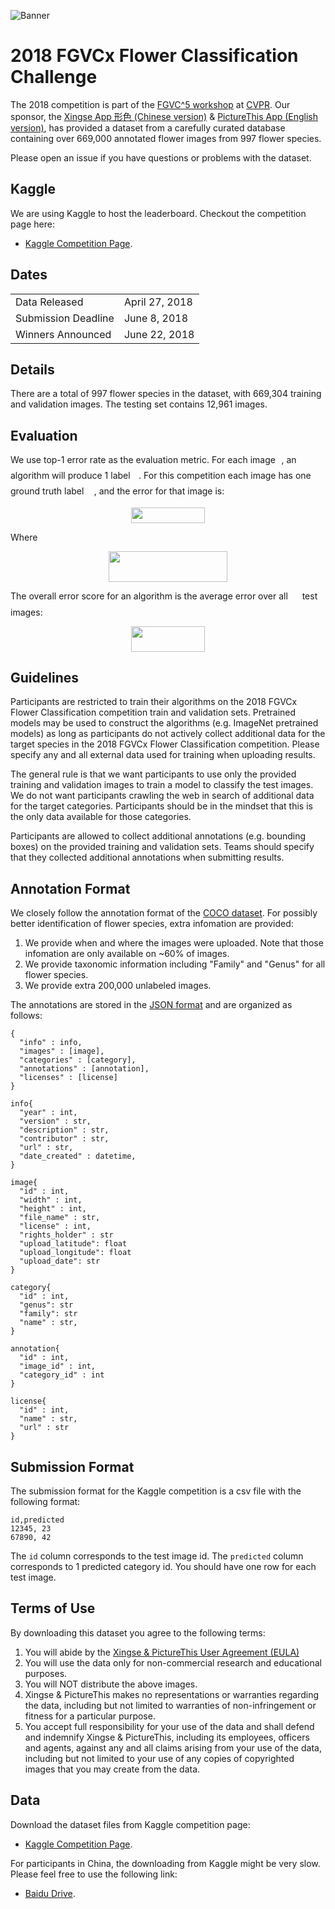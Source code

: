 ![Banner](https://rawgit.com/richardaecn/fgvcx_flower_comp/master/assets/flower_cover.png)

# 2018 FGVCx Flower Classification Challenge
The 2018 competition is part of the [FGVC^5 workshop](https://sites.google.com/view/fgvc5/home) at [CVPR](http://cvpr2018.thecvf.com/).
Our sponsor, the [Xingse App 形色 (Chinese version)](https://www.xingseapp.com/) & [PictureThis App (English version)](https://www.picturethisai.com/), has provided a dataset from a carefully curated database containing over 669,000 annotated flower images from 997 flower species.

Please open an issue if you have questions or problems with the dataset.

## Kaggle
We are using Kaggle to host the leaderboard. Checkout the competition page here:
* [Kaggle Competition Page](https://www.kaggle.com/c/fgvc2018-flower/).

## Dates
|||
|------|---------------|
Data Released|April 27, 2018|
Submission Deadline|June 8, 2018|
Winners Announced|June 22, 2018|

## Details
There are a total of 997 flower species in the dataset, with 669,304 training and validation images. The testing set contains 12,961 images.

## Evaluation
We use top-1 error rate as the evaluation metric. For each image <img src="https://rawgit.com/richardaecn/fgvcx_flower_comp/master/svgs/77a3b857d53fb44e33b53e4c8b68351a.svg?invert_in_darkmode" align=middle width=5.642109pt height=21.60213pt/>, an algorithm will produce 1 label <img src="https://rawgit.com/richardaecn/fgvcx_flower_comp/master/svgs/bb29cf3d0decad4c2df62b08fbcb2d23.svg?invert_in_darkmode" align=middle width=9.52017pt height=22.74591pt/>. For this competition each image has one ground truth label <img src="https://rawgit.com/richardaecn/fgvcx_flower_comp/master/svgs/681a37b53b66acbc455e39ca3e6f1c41.svg?invert_in_darkmode" align=middle width=12.444795pt height=14.10255pt/>, and the error for that image is:
<p align="center"><img src="https://rawgit.com/richardaecn/fgvcx_flower_comp/master/svgs/d89b544c1c8649aab60422b5cf483052.svg?invert_in_darkmode" align=middle width=117.29916pt height=24.865665pt/></p>
Where
<p align="center"><img src="https://rawgit.com/richardaecn/fgvcx_flower_comp/master/svgs/7a45c501d5042bd031a267f008fa2ae6.svg?invert_in_darkmode" align=middle width=190.2021pt height=49.13139pt/></p>

The overall error score for an algorithm is the average error over all <img src="https://rawgit.com/richardaecn/fgvcx_flower_comp/master/svgs/f9c4988898e7f532b9f826a75014ed3c.svg?invert_in_darkmode" align=middle width=14.94405pt height=22.38192pt/> test images:
<p align="center"><img src="https://rawgit.com/richardaecn/fgvcx_flower_comp/master/svgs/444adcac0c7cbb4a8419ee1484625349.svg?invert_in_darkmode" align=middle width=118.05123pt height=41.069655pt/></p>

## Guidelines
Participants are restricted to train their algorithms on the 2018 FGVCx Flower Classification competition train and validation sets. Pretrained models may be used to construct the algorithms (e.g. ImageNet pretrained models) as long as participants do not actively collect additional data for the target species in the 2018 FGVCx Flower Classification competition. Please specify any and all external data used for training when uploading results.

The general rule is that we want participants to use only the provided training and validation images to train a model to classify the test images. We do not want participants crawling the web in search of additional data for the target categories. Participants should be in the mindset that this is the only data available for those categories.

Participants are allowed to collect additional annotations (e.g. bounding boxes) on the provided training and validation sets. Teams should specify that they collected additional annotations when submitting results.

## Annotation Format
We closely follow the annotation format of the [COCO dataset](http://mscoco.org/dataset/#download).
For possibly better identification of flower species, extra infomation are provided:
1. We provide when and where the images were uploaded. Note that those infomation are only available on ~60% of images.
2. We provide taxonomic information including "Family" and "Genus" for all flower species.
3. We provide extra 200,000 unlabeled images.

The annotations are stored in the [JSON format](http://www.json.org/) and are organized as follows:
```
{
  "info" : info,
  "images" : [image],
  "categories" : [category],
  "annotations" : [annotation],
  "licenses" : [license]
}

info{
  "year" : int,
  "version" : str,
  "description" : str,
  "contributor" : str,
  "url" : str,
  "date_created" : datetime,
}

image{
  "id" : int,
  "width" : int,
  "height" : int,
  "file_name" : str,
  "license" : int,
  "rights_holder" : str
  "upload_latitude": float
  "upload_longitude": float
  "upload_date": str
}

category{
  "id" : int,
  "genus": str
  "family": str
  "name" : str,
}

annotation{
  "id" : int,
  "image_id" : int,
  "category_id" : int
}

license{
  "id" : int,
  "name" : str,
  "url" : str
}
```

## Submission Format
The submission format for the Kaggle competition is a csv file with the following format:
```
id,predicted
12345, 23
67890, 42
```
The `id` column corresponds to the test image id. The `predicted` column corresponds to 1 predicted category id. You should have one row for each test image.

## Terms of Use
By downloading this dataset you agree to the following terms:

1. You will abide by the [Xingse & PictureThis User Agreement (EULA)](https://www.picturethisai.com/static/user_agreement)
2. You will use the data only for non-commercial research and educational purposes.
3. You will NOT distribute the above images.
4. Xingse & PictureThis makes no representations or warranties regarding the data, including but not limited to warranties of non-infringement or fitness for a particular purpose.
5. You accept full responsibility for your use of the data and shall defend and indemnify Xingse & PictureThis, including its employees, officers and agents, against any and all claims arising from your use of the data, including but not limited to your use of any copies of copyrighted images that you may create from the data.


## Data
Download the dataset files from Kaggle competition page:
* [Kaggle Competition Page](https://www.kaggle.com/c/fgvc2018-flower/data).

For participants in China, the downloading from Kaggle might be very slow. Please feel free to use the following link:
* [Baidu Drive](http://cvpr2018-cn.glority.com).
